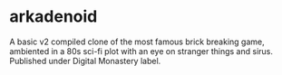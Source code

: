 # arkadenoid
A basic v2 compiled clone of the most famous brick breaking game, ambiented in a 80s sci-fi plot with an eye on stranger things and sirus. Published under Digital Monastery label.

